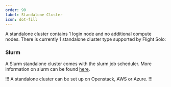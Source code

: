 ```yaml
---
order: 90
label: Standalone Cluster
icon: dot-fill
---
```


A standalone cluster contains 1 login node and no additional compute nodes. There is currently 1 standalone cluster type supported by Flight Solo:

### Slurm

A Slurm standalone cluster comes with the slurm job scheduler. More information on slurm can be found [here](/hpc_environment_usage/slurm_environment_usage/slurm_scheduler/).

!!!
A standalone cluster can be set up on Openstack, AWS or Azure.
!!!

